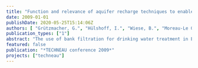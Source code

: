 ```yaml
---
title: "Function and relevance of aquifer recharge techniques to enable sustainable water resources management in developing and newly-industrialized countries"
date: 2009-01-01
publishDate: 2020-05-25T15:14:06Z
authors: [ "Grützmacher, G.", "Hülshoff, I.", "Wiese, B.", "Moreau-Le Golvan, Y.", "sprenger", "Lorenzen, G.", "Pekdeger, A." ]
publication_types: ["1"]
abstract: "The use of bank filtration for drinking water treatment in Europe dates back to the days of beginning industrialization in the 19th century. With regard to improved source water quality in Europe, the millennium development goals and global climate change, aquifer recharge (AR) and bank filtration (BF) need to be reassessed in terms of sustainability and their role within an integrated water resource management. Based on the IC-NASRI study comprising 194 drinking water facilities worldwide integrating aquifer recharge techniques in their treatment system, an average AR/BF site would be located in Central Europe alongside a river and is characterized by: a sandy gravel aquifer with a hydraulic conductivity of 2x10-3 m/s, a maximum aquifer thickness of 30 m, 175 m travel distance from bank to well, a travel time of 70 days and by vertical well operation with a daily capacity of 55.000 m³. A literature survey conducted within the TECHNEAU project demonstrated that for substances highly relevant to newly-industrialized or developing countries (e.g. pathogens) the removal efficiency is good. Hydro-chemical analyses from three study sites in Delhi support these results. However, it was also shown that poor surface water quality, saline groundwater or subsurface conditions leading to mobilization of trace metals like iron, manganese or arsenic may limit the applicability of AR / BF without further post-treatment. Climate change might affect the performance of AR / BF worldwide, impairing source water quality and influencing removal efficiency. However, other factors like changes in demography or land-use can impact the systems by far more severely."
featured: false
publication: "*TECHNEAU conference 2009*"
projects: ["techneau"]
---
```


